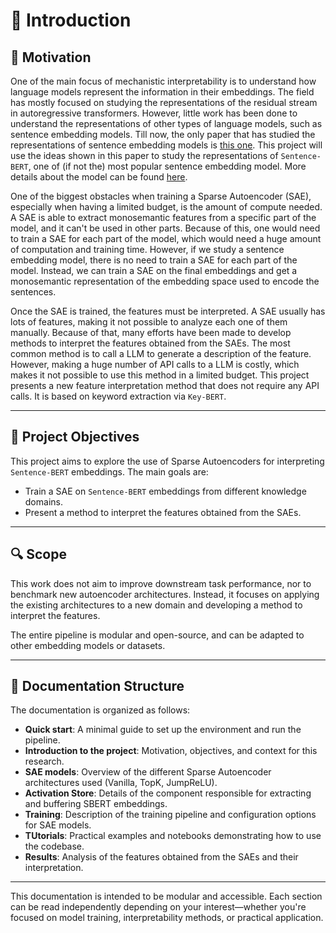 # 📘 Introduction

## 🧠 Motivation

One of the main focus of mechanistic interpretability is to understand how language 
models represent the information in their embeddings. The field has mostly focused on 
studying the representations of the residual stream in autoregressive transformers. 
However, little work has been done to understand the representations of other types 
of language models, such as sentence embedding models. Till now, the only paper 
that has studied the representations of sentence embedding models is 
[this one](https://arxiv.org/abs/2408.00657). This project will use the ideas shown in
this paper to study the representations of `Sentence-BERT`, one of (if not the) 
most popular sentence embedding model. More details about the model can be found 
[here](https://arxiv.org/abs/1908.10084). 

One of the biggest obstacles when training a Sparse Autoencoder (SAE), especially 
when having a limited budget, is the amount of compute needed. A SAE is able to 
extract monosemantic features from a specific part of the model, and it can't be used 
in other parts. Because of this, one would need to train a SAE for each part of the 
model, which would need a huge amount of computation and training time. However, if 
we study a sentence embedding model, there is no need to train a SAE for each part of 
the model. Instead, we can train a SAE on the final embeddings and get a monosemantic 
representation of the embedding space used to encode the sentences. 

Once the SAE is trained, the features must be interpreted. A SAE usually has lots of 
features, making it not possible to analyze each one of them manually. Because of that, 
many efforts have been made to develop methods to interpret the features obtained from
the SAEs. The most common method is to call a LLM to generate a description of the 
feature. However, making a huge number of API calls to a LLM is costly, 
which makes it not possible to use this method in a limited budget. This project 
presents a new feature interpretation method that does not require any API calls. It
is based on keyword extraction via `Key-BERT`. 

---

## 🎯 Project Objectives

This project aims to explore the use of Sparse Autoencoders for interpreting 
`Sentence-BERT` embeddings. The main goals are: 

- Train a SAE on `Sentence-BERT` embeddings from different knowledge domains. 
- Present a method to interpret the features obtained from the SAEs. 

---

## 🔍 Scope

This work does not aim to improve downstream task performance, nor to benchmark 
new autoencoder architectures. Instead, it focuses on applying the existing 
architectures to a new domain and developing a method to interpret the features. 

The entire pipeline is modular and open-source, and can be adapted to other embedding 
models or datasets.

---

## 🧭 Documentation Structure



The documentation is organized as follows:

- **Quick start**: A minimal guide to set up the environment and run the pipeline.
- **Introduction to the project**: Motivation, objectives, and context for this research.
- **SAE models**: Overview of the different Sparse Autoencoder architectures used (Vanilla, TopK, JumpReLU).
- **Activation Store**: Details of the component responsible for extracting and buffering SBERT embeddings.
- **Training**: Description of the training pipeline and configuration options for SAE models.
- **TUtorials**: Practical examples and notebooks demonstrating how to use the codebase. 
- **Results**: Analysis of the features obtained from the SAEs and their interpretation. 
---

This documentation is intended to be modular and accessible. Each section can be read independently 
depending on your interest—whether you're focused on model training, interpretability methods, or 
practical application.





















